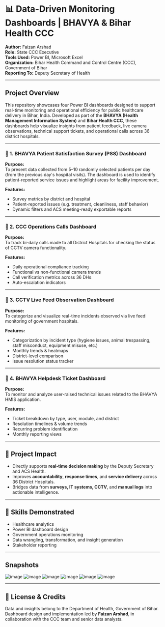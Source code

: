 # 📊 Data-Driven Monitoring Dashboards | BHAVYA & Bihar Health CCC

**Author:** Faizan Arshad  
**Role:** State CCC Executive  
**Tools Used:** Power BI, Microsoft Excel  
**Organization:** Bihar Health Command and Control Centre (CCC), Government of Bihar  
**Reporting To:** Deputy Secretary of Health  

---

## Project Overview

This repository showcases four Power BI dashboards designed to support real-time monitoring and operational efficiency for public healthcare delivery in Bihar, India. Developed as part of the **BHAVYA (Health Management Information System)** and **Bihar Health CCC**, these dashboards help visualize insights from patient feedback, live camera observations, technical support tickets, and operational calls across 36 district hospitals.

---

### 📌 1. BHAVYA Patient Satisfaction Survey (PSS) Dashboard

**Purpose:**  
To present data collected from 5–10 randomly selected patients per day (from the previous day's hospital visits). The dashboard is used to identify patient-reported service issues and highlight areas for facility improvement.

**Features:**
- Survey metrics by district and hospital  
- Patient-reported issues (e.g. treatment, cleanliness, staff behavior)    
- Dynamic filters and ACS meeting-ready exportable reports  

---

### 📌 2. CCC Operations Calls Dashboard

**Purpose:**  
To track bi-daily calls made to all District Hospitals for checking the status of CCTV camera functionality.

**Features:**
- Daily operational compliance tracking  
- Functional vs non-functional camera trends  
- Call verification metrics across 36 DHs  
- Auto-escalation indicators

---

### 📌 3. CCTV Live Feed Observation Dashboard

**Purpose:**  
To categorize and visualize real-time incidents observed via live feed monitoring of government hospitals.

**Features:**
- Categorization by incident type (hygiene issues, animal trespassing, staff misconduct, equipment misuse, etc.)  
- Monthly trends & heatmaps  
- District-level comparison  
- Issue resolution status tracker

---

### 📌 4. BHAVYA Helpdesk Ticket Dashboard

**Purpose:**  
To monitor and analyze user-raised technical issues related to the BHAVYA HMIS application.

**Features:**
- Ticket breakdown by type, user, module, and district  
- Resolution timelines & volume trends  
- Recurring problem identification  
- Monthly reporting views

---

## 🔗 Project Impact

- Directly supports **real-time decision making** by the Deputy Secretary and ACS Health.  
- Improves **accountability**, **response times**, and **service delivery** across 36 District Hospitals.  
- Bridges data from **surveys, IT systems, CCTV**, and **manual logs** into actionable intelligence.

---

## 🧠 Skills Demonstrated

- Healthcare analytics  
- Power BI dashboard design  
- Government operations monitoring  
- Data wrangling, transformation, and insight generation  
- Stakeholder reporting

---
## Snapshots ##

![image](https://github.com/user-attachments/assets/e25f4968-b173-4e92-806b-bb75c3a84f1e)
![image](https://github.com/user-attachments/assets/afaea40d-4d2d-4ee4-8ef6-86e7dbce51bb)
![image](https://github.com/user-attachments/assets/d0d3727d-53a1-49a8-b481-f131f3f03235)
![image](https://github.com/user-attachments/assets/3ec42df4-9db3-42ce-9352-8f4617176400)
![image](https://github.com/user-attachments/assets/25363a2e-dc3d-4454-88c5-b1eef167bba4)
![image](https://github.com/user-attachments/assets/6c060e91-dcd9-47dc-879c-c73fd4792da3)

---

## 📄 License & Credits

Data and insights belong to the Department of Health, Government of Bihar. Dashboard design and implementation led by **Faizan Arshad**, in collaboration with the CCC team and senior data analysts.


